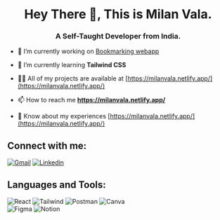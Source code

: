<h1 align="center">Hey There 👋, This is Milan Vala.</h1>
<h3 align="center">A Self-Taught Developer from India.</h3>

- 🔭 I’m currently working on [Bookmarking webapp](https://bookmarkingapp.onrender.com/)

- 🌱 I’m currently learning **Tailwind CSS**

- 👨‍💻 All of my projects are available at [https://milanvala.netlify.app/](https://milanvala.netlify.app/)

- 📫 How to reach me **https://milanvala.netlify.app/**

- 📄 Know about my experiences [https://milanvala.netlify.app/](https://milanvala.netlify.app/)

## Connect with me:
[![Gmail](https://img.shields.io/badge/gmail-EA4335.svg?style=for-the-badge&logo=gmail&logoColor=white)](valamilan44@gmail.com)
[![Linkedin](https://img.shields.io/badge/Linkedin-0A66C2.svg?style=for-the-badge&logo=Linkedin&logoColor=white)](https://github.com/Milanvvala)

## Languages and Tools:

![React](https://img.shields.io/badge/react-%2320232a.svg?style=for-the-badge&logo=react&logoColor=%2361DAFB) 
![Tailwind](https://img.shields.io/badge/tailwind-0B1120?style=for-the-badge&logo=tailwindcss&logoColor=06B6D4) 
![Postman](https://img.shields.io/badge/Postman-FF6C37?style=for-the-badge&logo=postman&logoColor=white) 
![Canva](https://img.shields.io/badge/Canva-%2300C4CC.svg?style=for-the-badge&logo=Canva&logoColor=white) 	
![Figma](https://img.shields.io/badge/figma-%23F24E1E.svg?style=for-the-badge&logo=figma&logoColor=white) 
![Notion](https://img.shields.io/badge/Notion-%23000000.svg?style=for-the-badge&logo=notion&logoColor=white) 
